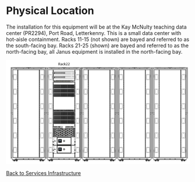 # Physical Location #
The installation for this equipment will be at the Kay McNulty teaching data center (PR2294), Port Road, Letterkenny. This is a small data center with hot-aisle containment.
Racks 11-15 (not shown) are bayed and referred to as the south-facing bay.
Racks 21-25 (shown) are bayed and referred to as the north-facing bay, all Janus equipment is installed in the north-facing bay.

![Racks](racks.png)

[Back to Services Infrastructure](si.md)


